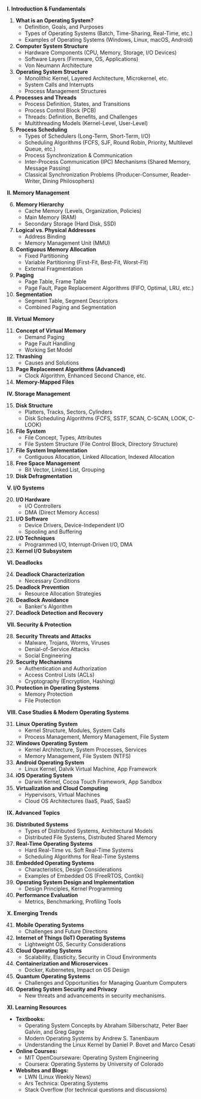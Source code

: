 **I. Introduction & Fundamentals**

1.  **What is an Operating System?** 
    *  Definition, Goals, and Purposes
    *  Types of Operating Systems (Batch, Time-Sharing, Real-Time, etc.)
    *  Examples of Operating Systems (Windows, Linux, macOS, Android)
2.  **Computer System Structure**
    *  Hardware Components (CPU, Memory, Storage, I/O Devices)
    *  Software Layers (Firmware, OS, Applications)
    *  Von Neumann Architecture
3.  **Operating System Structure**
    *  Monolithic Kernel, Layered Architecture, Microkernel, etc.
    *  System Calls and Interrupts
    *  Process Management Structures
4.  **Processes and Threads**
    *  Process Definition, States, and Transitions
    *  Process Control Block (PCB)
    *  Threads: Definition, Benefits, and Challenges
    *  Multithreading Models (Kernel-Level, User-Level)
5.  **Process Scheduling**
    *  Types of Schedulers (Long-Term, Short-Term, I/O)
    *  Scheduling Algorithms (FCFS, SJF, Round Robin, Priority, Multilevel Queue, etc.)
    *  Process Synchronization & Communication
    *  Inter-Process Communication (IPC) Mechanisms (Shared Memory, Message Passing)
    *  Classical Synchronization Problems (Producer-Consumer, Reader-Writer, Dining Philosophers)

**II. Memory Management**

6.  **Memory Hierarchy**
    *  Cache Memory (Levels, Organization, Policies)
    *  Main Memory (RAM)
    *  Secondary Storage (Hard Disk, SSD)
7.  **Logical vs. Physical Addresses**
    *  Address Binding
    *  Memory Management Unit (MMU)
8.  **Contiguous Memory Allocation**
    *  Fixed Partitioning
    *  Variable Partitioning (First-Fit, Best-Fit, Worst-Fit)
    *  External Fragmentation
9.  **Paging**
    *  Page Table, Frame Table
    *  Page Fault, Page Replacement Algorithms (FIFO, Optimal, LRU, etc.)
10. **Segmentation**
    *  Segment Table, Segment Descriptors
    *  Combined Paging and Segmentation

**III. Virtual Memory**

11. **Concept of Virtual Memory**
    *  Demand Paging
    *  Page Fault Handling
    *  Working Set Model
12. **Thrashing**
    *  Causes and Solutions
13. **Page Replacement Algorithms (Advanced)**
    *  Clock Algorithm, Enhanced Second Chance, etc.
14. **Memory-Mapped Files**

**IV. Storage Management**

15. **Disk Structure**
    *  Platters, Tracks, Sectors, Cylinders
    *  Disk Scheduling Algorithms (FCFS, SSTF, SCAN, C-SCAN, LOOK, C-LOOK)
16. **File System**
    *  File Concept, Types, Attributes
    *  File System Structure (File Control Block, Directory Structure)
17. **File System Implementation**
    *  Contiguous Allocation, Linked Allocation, Indexed Allocation
18. **Free Space Management**
    *  Bit Vector, Linked List, Grouping
19. **Disk Defragmentation**

**V. I/O Systems**

20. **I/O Hardware**
    *  I/O Controllers
    *  DMA (Direct Memory Access)
21. **I/O Software**
    *  Device Drivers, Device-Independent I/O
    *  Spooling and Buffering
22. **I/O Techniques**
    *  Programmed I/O, Interrupt-Driven I/O, DMA
23. **Kernel I/O Subsystem**

**VI. Deadlocks**

24. **Deadlock Characterization**
    *  Necessary Conditions
25. **Deadlock Prevention**
    *  Resource Allocation Strategies
26. **Deadlock Avoidance**
    *  Banker's Algorithm
27. **Deadlock Detection and Recovery**

**VII. Security & Protection**

28. **Security Threats and Attacks**
    *  Malware, Trojans, Worms, Viruses
    *  Denial-of-Service Attacks
    *  Social Engineering
29. **Security Mechanisms**
    *  Authentication and Authorization
    *  Access Control Lists (ACLs)
    *  Cryptography (Encryption, Hashing)
30. **Protection in Operating Systems**
    *  Memory Protection
    *  File Protection

**VIII. Case Studies & Modern Operating Systems**

31. **Linux Operating System**
    *  Kernel Structure, Modules, System Calls
    *  Process Management, Memory Management, File System
32. **Windows Operating System**
    *  Kernel Architecture, System Processes, Services
    *  Memory Management, File System (NTFS)
33. **Android Operating System**
    *  Linux Kernel, Dalvik Virtual Machine, App Framework
34. **iOS Operating System**
    *  Darwin Kernel, Cocoa Touch Framework, App Sandbox
35. **Virtualization and Cloud Computing**
    *  Hypervisors, Virtual Machines
    *  Cloud OS Architectures (IaaS, PaaS, SaaS)

**IX. Advanced Topics**

36. **Distributed Systems**
    *  Types of Distributed Systems, Architectural Models
    *  Distributed File Systems, Distributed Shared Memory
37. **Real-Time Operating Systems**
    *  Hard Real-Time vs. Soft Real-Time Systems
    *  Scheduling Algorithms for Real-Time Systems
38. **Embedded Operating Systems**
    *  Characteristics, Design Considerations
    *  Examples of Embedded OS (FreeRTOS, Contiki)
39. **Operating System Design and Implementation**
    *  Design Principles, Kernel Programming
40. **Performance Evaluation**
    *  Metrics, Benchmarking, Profiling Tools

**X. Emerging Trends**

41. **Mobile Operating Systems**
    *  Challenges and Future Directions
42. **Internet of Things (IoT) Operating Systems**
    *  Lightweight OS, Security Considerations
43. **Cloud Operating Systems**
    *  Scalability, Elasticity, Security in Cloud Environments
44. **Containerization and Microservices**
    *  Docker, Kubernetes, Impact on OS Design
45. **Quantum Operating Systems**
    *  Challenges and Opportunities for Managing Quantum Computers
46. **Operating System Security and Privacy**
    *  New threats and advancements in security mechanisms.

**XI. Learning Resources**

*  **Textbooks:**
    *  Operating System Concepts by Abraham Silberschatz, Peter Baer Galvin, and Greg Gagne
    *  Modern Operating Systems by Andrew S. Tanenbaum
    *  Understanding the Linux Kernel by Daniel P. Bovet and Marco Cesati
*  **Online Courses:**
    *  MIT OpenCourseware: Operating System Engineering
    *  Coursera: Operating Systems by University of Colorado
*  **Websites and Blogs:**
    *  LWN (Linux Weekly News)
    *  Ars Technica: Operating Systems
    *  Stack Overflow (for technical questions and discussions)
